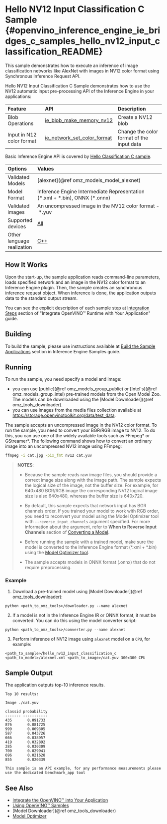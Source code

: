 # Hello NV12 Input Classification C Sample {#openvino_inference_engine_ie_bridges_c_samples_hello_nv12_input_classification_README}

This sample demonstrates how to execute an inference of image classification networks like AlexNet with images in NV12 color format using Synchronous Inference Request API.

Hello NV12 Input Classification C Sample demonstrates how to use the NV12 automatic input pre-processing API of the Inference Engine in your applications:

| Feature    | API  | Description |
|:---     |:--- |:---
| Blob Operations| [ie_blob_make_memory_nv12] | Create a NV12 blob
| Input in N12 color format |[ie_network_set_color_format]| Change the color format of the input data
Basic Inference Engine API is covered by [Hello Classification C sample](../hello_classification/README.md).

| Options  | Values |
|:---                              |:---
| Validated Models                 | [alexnet](@ref omz_models_model_alexnet)
| Model Format                     | Inference Engine Intermediate Representation (\*.xml + \*.bin), ONNX (\*.onnx)
| Validated images                 | An uncompressed image in the NV12 color format - \*.yuv
| Supported devices                | [All](../../../docs/OV_Runtime_UG/supported_plugins/Supported_Devices.md) |
| Other language realization       | [C++](../../../samples/cpp/hello_nv12_input_classification/README.md) |

## How It Works

Upon the start-up, the sample application reads command-line parameters, loads specified network and an
image in the NV12 color format to an Inference Engine plugin. Then, the sample creates an synchronous inference request object. When inference is done, the
application outputs data to the standard output stream.

You can see the explicit description of
each sample step at [Integration Steps](../../../docs/OV_Runtime_UG/Integrate_with_customer_application.md) section of "Integrate OpenVINO™ Runtime with Your Application" guide.

## Building

To build the sample, please use instructions available at [Build the Sample Applications](../../../docs/OV_Runtime_UG/Samples_Overview.md) section in Inference Engine Samples guide.

## Running

To run the sample, you need specify a model and image:

- you can use [public](@ref omz_models_group_public) or [Intel's](@ref omz_models_group_intel) pre-trained models from the Open Model Zoo. The models can be downloaded using the [Model Downloader](@ref omz_tools_downloader).
- you can use images from the media files collection available at https://storage.openvinotoolkit.org/data/test_data.

The sample accepts an uncompressed image in the NV12 color format. To run the sample, you need to
convert your BGR/RGB image to NV12. To do this, you can use one of the widely available tools such
as FFmpeg\* or GStreamer\*. The following command shows how to convert an ordinary image into an
uncompressed NV12 image using FFmpeg:

```sh
ffmpeg -i cat.jpg -pix_fmt nv12 cat.yuv
```

> **NOTES**:
>
> - Because the sample reads raw image files, you should provide a correct image size along with the
>   image path. The sample expects the logical size of the image, not the buffer size. For example,
>   for 640x480 BGR/RGB image the corresponding NV12 logical image size is also 640x480, whereas the
>   buffer size is 640x720.
> - By default, this sample expects that network input has BGR channels order. If you trained your
>   model to work with RGB order, you need to reconvert your model using the Model Optimizer tool
>   with `--reverse_input_channels` argument specified. For more information about the argument,
>   refer to **When to Reverse Input Channels** section of
>   [Converting a Model](../../../docs/MO_DG/prepare_model/convert_model/Converting_Model.md).
> - Before running the sample with a trained model, make sure the model is converted to the Inference Engine format (\*.xml + \*.bin) using the [Model Optimizer tool](../../../docs/MO_DG/Deep_Learning_Model_Optimizer_DevGuide.md).
>
> - The sample accepts models in ONNX format (.onnx) that do not require preprocessing.

### Example
1. Download a pre-trained model using [Model Downloader](@ref omz_tools_downloader):
```
python <path_to_omz_tools>/downloader.py --name alexnet
```

2. If a model is not in the Inference Engine IR or ONNX format, it must be converted. You can do this using the model converter script:

```
python <path_to_omz_tools>/converter.py --name alexnet
```

3. Perform inference of NV12 image using `alexnet` model on a `CPU`, for example:

```
<path_to_sample>/hello_nv12_input_classification_c <path_to_model>/alexnet.xml <path_to_image>/cat.yuv 300x300 CPU
```

## Sample Output

The application outputs top-10 inference results.

```
Top 10 results:

Image ./cat.yuv

classid probability
------- -----------
435       0.091733
876       0.081725
999       0.069305
587       0.043726
666       0.038957
419       0.032892
285       0.030309
700       0.029941
696       0.021628
855       0.020339

This sample is an API example, for any performance measurements please use the dedicated benchmark_app tool
```

## See Also

- [Integrate the OpenVINO™ into Your Application](../../../docs/OV_Runtime_UG/Integrate_with_customer_application.md)
- [Using OpenVINO™ Samples](../../../docs/OV_Runtime_UG/Samples_Overview.md)
- [Model Downloader](@ref omz_tools_downloader)
- [Model Optimizer](../../../docs/MO_DG/Deep_Learning_Model_Optimizer_DevGuide.md)

[ie_network_set_color_format]:https://docs.openvino.ai/latest/ie_c_api/group__Network.html#ga85f3251f1f7b08507c297e73baa58969
[ie_blob_make_memory_nv12]:https://docs.openvino.ai/latest/ie_c_api/group__Blob.html#ga0a2d97b0d40a53c01ead771f82ae7f4a
